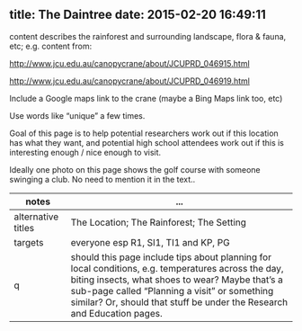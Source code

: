 title: The Daintree
date: 2015-02-20 16:49:11
---

content describes the rainforest and surrounding landscape, flora & fauna, etc; e.g. content from:

http://www.jcu.edu.au/canopycrane/about/JCUPRD_046915.html

http://www.jcu.edu.au/canopycrane/about/JCUPRD_046919.html

Include a Google maps link to the crane (maybe a Bing Maps link too, etc)

Use words like “unique” a few times.

Goal of this page is to help potential researchers work out if this location has what they want, and potential high school attendees work out if this is interesting enough / nice enough to visit.

Ideally one photo on this page shows the golf course with someone swinging a club.  No need to mention it in the text..

 notes | ...
-------|-----
alternative titles | The Location; The Rainforest; The Setting
targets | everyone esp R1, SI1, TI1 and KP, PG
q | should this page include tips about planning for local conditions, e.g. temperatures across the day, biting insects, what shoes to wear?  Maybe that’s a sub-page called “Planning a visit” or something similar?  Or, should that stuff be under the Research and Education pages.
